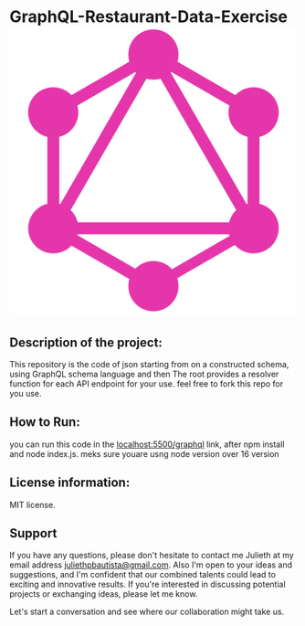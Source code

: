 # GraphQL-Restaurant-Data-Exercise  ![GraphQl Logo](/GraphQL_Logo.png)

## Description of the project:
 This repository is the code of json starting from on a constructed schema, using GraphQL schema language and then The root provides a resolver function for each API endpoint for your use. 
feel free to fork this repo for you use. 

## How to Run:
you can run this code in the [localhost:5500/graphql](localhost:5500/graphql) link, after npm install and node index.js. meks sure youare usng node version over 16 version

## License information:
MIT license.

## Support
If you have any questions, please don't hesitate to contact me Julieth at my email address <juliethpbautista@gmail.com>. Also I'm open to your ideas and suggestions, and I'm confident that our combined talents could lead to exciting and innovative results. If you're interested in discussing potential projects or exchanging ideas, please let me know.

Let's start a conversation and see where our collaboration might take us.



